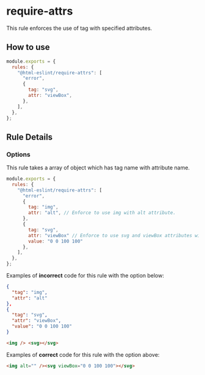 # require-attrs

This rule enforces the use of tag with specified attributes.

## How to use

```js,.eslintrc.js
module.exports = {
  rules: {
    "@html-eslint/require-attrs": [
      "error",
      {
        tag: "svg",
        attr: "viewBox",
      },
    ],
  },
};
```

## Rule Details

### Options

This rule takes a array of object which has tag name with attribute name.

```js
module.exports = {
  rules: {
    "@html-eslint/require-attrs": [
      "error",
      {
        tag: "img",
        attr: "alt", // Enforce to use img with alt attribute.
      },
      {
        tag: "svg",
        attr: "viewBox" // Enforce to use svg and viewBox attributes with "0 0 100 100" value.
        value: "0 0 100 100"
      },
    ],
  },
};
```

Examples of **incorrect** code for this rule with the option below:

```json
{
  "tag": "img",
  "attr": "alt"
},
{
  "tag": "svg",
  "attr": "viewBox",
  "value": "0 0 100 100"
}
```

```html
<img /> <svg></svg>
```

Examples of **correct** code for this rule with the option above:

```html
<img alt="" /><svg viewBox="0 0 100 100"></svg>
```
